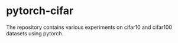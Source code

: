 # pytorch-cifar
The repository contains various experiments on cifar10 and cifar100 datasets using pytorch.
